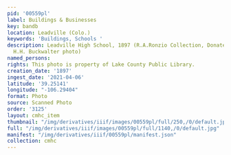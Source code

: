 ```yaml
---
pid: '00559pl'
label: Buildings & Businesses
key: bandb
location: Leadville (Colo.)
keywords: 'Buildings, Schools '
description: Leadville High School, 1897 (R.A.Ronzio Collection, Donated by John Piearson,
  H.H. Buckwalter photo)
named_persons: 
rights: This photo is property of Lake County Public Library.
creation_date: '1897'
ingest_date: '2021-04-06'
latitude: '39.25141'
longitude: "-106.29404"
format: Photo
source: Scanned Photo
order: '3125'
layout: cmhc_item
thumbnail: "/img/derivatives/iiif/images/00559pl/full/250,/0/default.jpg"
full: "/img/derivatives/iiif/images/00559pl/full/1140,/0/default.jpg"
manifest: "/img/derivatives/iiif/00559pl/manifest.json"
collection: cmhc
---
```

